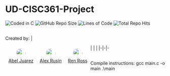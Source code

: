 # UD-CISC361-Project

![Coded in C](https://img.shields.io/badge/written_in-C-000855?logo=C&logoColor=white&color=blue) ![GitHub Repo Size](https://img.shields.io/github/repo-size/TheMexicanChico/UD-CISC361-Project?logo=github&color=purple) ![Lines of Code](https://img.shields.io/tokei/lines/github/TheMexicanChico/UD-CISC361-Project?logo=github&color=orange) ![Total Repo Hits](https://hits.seeyoufarm.com/api/count/incr/badge.svg?url=https%3A%2F%2Fgithub.com%2F{TheMexicanChico/UD-CISC361-Project}1212%2Fhit-counter) 

</br>Created by: 
| <div style="float: left; text-align: center; padding: 10px;"><img src="https://avatars.githubusercontent.com/u/89875295?v=4" height="30px" style="border-radius: 15px"><br><a href="https://github.com/TheMexicanChico">Abel Juarez</a> </div> | <div style="float: left; text-align: center; padding: 10px;"><img src="https://avatars.githubusercontent.com/u/57141876?v=4" height="30px" style="border-radius: 15px"><br><a href="https://github.com/aerusin">Alex Rusin</a> </div> | <div style="float: left; text-align: center; padding: 10px"><img src="https://avatars.githubusercontent.com/u/60983762?v=4" height="30px" style="border-radius: 15px"><br><a href="https://github.com/renross">Ren Ross</a> </div> |
|-|-|-

</br>Compile instructions: 
gcc main.c -o main
.\main

